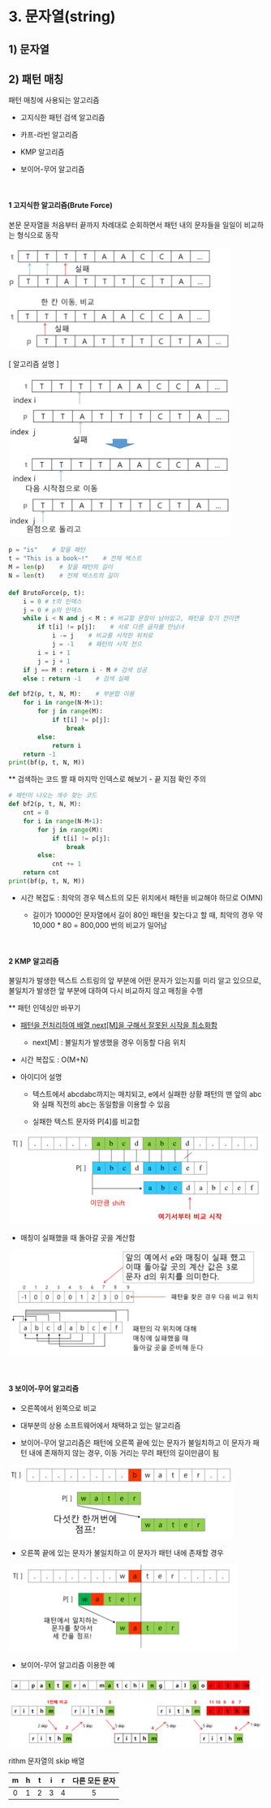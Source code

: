 # 3. 문자열(string)

## 1) 문자열

## 2) 패턴 매칭

패턴 매칭에 사용되는 알고리즘

- 고지식한 패턴 검색 알고리즘

- 카프-라빈 알고리즘

- KMP 알고리즘

- 보이어-무어 알고리즘

<br>

#### 1 고지식한 알고리즘(Brute Force)

본문 문자열을 처음부터 끝까지 차례대로 순회하면서 패턴 내의 문자들을 일일이 비교하는 형식으로 동작

<img title="" src="TIL0208/2023-02-09-09-12-10-image.png" alt="" width="439">

[ 알고리즘 설명 ]

![](TIL0208/2023-02-09-09-13-20-image.png)

```python
p = "is"    # 찾을 패턴 
t = "This is a book~!"    # 전체 텍스트  
M = len(p)    # 찾을 패턴의 길이
N = len(t)    # 전체 텍스트의 길이  

def BrutoForce(p, t):
    i = 0 # t의 인덱스 
    j = 0 # p의 인덱스
    while i < N and j < M : # 비교할 문장이 남아있고, 패턴을 찾기 전이면  
        if t[i] != p[j]:    # 서로 다른 글자를 만남녀 
            i -= j    # 비교를 시작한 위치로
            j = -1    # 패턴의 시작 전으
        i = i + 1
        j = j + 1
    if j == M : return i - M # 검색 성공
    else : return -1    # 검색 실패
```

```python
def bf2(p, t, N, M):    # 부분합 이용  
    for i in range(N-M+1):
        for j in range(M):
            if t[i] != p[j]:
                break
        else:
            return i
    return -1
print(bf(p, t, N, M))
```

** 검색하는 코드 짤 때 마지막 인덱스로 해보기 - 끝 지점 확인 주의 

```python
# 패턴이 나오는 개수 찾는 코드  
def bf2(p, t, N, M):
    cnt = 0  
    for i in range(N-M+1):
        for j in range(M):
            if t[i] != p[j]:
                break
        else:
            cnt += 1
    return cnt
print(bf(p, t, N, M))
```

- 시간 복잡도 : 최악의 경우 텍스트의 모든 위치에서 패턴을 비교해야 하므로 O(MN)
  
  - 길이가 10000인 문자열에서 길이 80인 패턴을 찾는다고 할 때, 최악의 경우 약 10,000 * 80 = 800,000 번의 비교가 일어남

<br>

#### 2 KMP 알고리즘

불일치가 발생한 텍스트 스트링의 앞 부분에 어떤 문자가 있는지를 미리 알고 있으므로, 불일치가 발생한 앞 부분에 대하여 다시 비교하지 않고 매칭을 수행

** 패턴 인덱싱만 바꾸기

- <u>패턴을 전처리하여 배열 next[M]을 구해서 잘못된 시작을 최소화함</u>
  
  - next[M] : 불일치가 발생했을 경우 이동할 다음 위치

- 시간 복잡도 : O(M+N)

- 아이디어 설명
  
  - 텍스트에서 abcdabc까지는 매치되고, e에서 실패한 상황 패턴의 맨 앞의  abc와 실패 직전의 abc는 동일함을 이용할 수 있음
  
  - 실패한 텍스트 문자와 P[4]를 비교함

<img src="TIL0208/2023-02-09-10-18-26-image.png" title="" alt="" width="560">

- 매칭이 실패했을 때 돌아갈 곳을 계산함

![](TIL0208/2023-02-09-10-22-46-image.png)

<br>

#### 3 보이어-무어 알고리즘

- 오른쪽에서 왼쪽으로 비교

- 대부분의 상용 소프트웨어에서 채택하고 있는 알고리즘

- 보이어-무어 알고리즘은 패턴에 오른쪽 끝에 있는 문자가 불일치하고 이 문자가 패턴 내에 존재하지 않는 경우, 이동 거리는 무려 패턴의 길이만큼이 됨

![](TIL0208/2023-02-09-10-24-36-image.png)

- 오른쪽 끝에 있는 문자가 불일치하고 이 문자가 패턴 내에 존재할 경우

<img src="TIL0208/2023-02-09-10-25-22-image.png" title="" alt="" width="452">

- 보이어-무어 알고리즘 이용한 예

![](TIL0208/2023-02-09-10-27-04-image.png)

rithm 문자열의 skip 배열

| m   | h   | t   | i   | r   | 다른 모든 문자 |
|:---:|:---:|:---:|:---:|:---:|:--------:|
| 0   | 1   | 2   | 3   | 4   | 5        |
